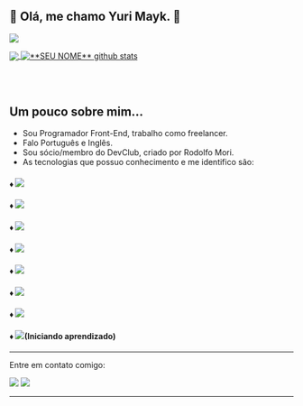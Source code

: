 ## &#x1F9D0;	Olá, me chamo Yuri Mayk. &#x1F44B;

<a href="https://www.linkedin.com/in/yurimayk/"><img src="https://img.shields.io/static/v1?label=Overview&message=YuriMayk&color=f8efd4&style=for-the-badge&logo=GitHub">
<!-- <img align='right' src="https://github-readme-stats.vercel.app/api?username=YuriMayk&show_icons=true&title_color=783c00&text_color=af552e&icon_color=783c00&bg_color=f8efd4&cache_seconds=2300"> 
</a> -->
<a href="https://github.com/Gurupreet">
  <img align="center" src="https://github-readme-stats.vercel.app/api/top-langs/?username=YuriMayk&theme=default&hide_langs_below=1" />
</a>

<a href="https://github.com/Gurupreet">
 <img align="center" src="https://github-readme-stats.vercel.app/api?username=YuriMayk&show_icons=true&theme=default&line_height=27" alt="**SEU NOME** github stats"/>
</a>

<div>
  <p>
</br>
</br>

## Um pouco sobre mim...
 - Sou Programador Front-End, trabalho como freelancer.
 - Falo Português e Inglês.
 - Sou sócio/membro do DevClub, criado por Rodolfo Mori.
 - As tecnologias que possuo conhecimento e me identifico são:
</p>

#### ♦ <img src="https://img.shields.io/badge/HTML5-E34F26?style=for-the-badge&logo=html5&logoColor=white"/>
#### ♦ <img src="https://img.shields.io/badge/CSS3-1572B6?style=for-the-badge&logo=css3&logoColor=white"/>
#### ♦ <img src="https://img.shields.io/badge/JavaScript-323330?style=for-the-badge&logo=javascript&logoColor=F7DF1E"/>
#### ♦ <img src="https://img.shields.io/badge/GIT-E44C30?style=for-the-badge&logo=git&logoColor=white"/>
#### ♦ <img src="https://img.shields.io/badge/GitHub-100000?style=for-the-badge&logo=github&logoColor=white"/>
#### ♦ <img src="https://img.shields.io/badge/Visual_Studio_Code-0078D4?style=for-the-badge&logo=visual%20studio%20code&logoColor=white"/>
#### ♦ <img src="https://img.shields.io/badge/Node.js-43853D?style=for-the-badge&logo=node.js&logoColor=white"/>
#### ♦ <img src="https://img.shields.io/badge/React-20232A?style=for-the-badge&logo=react&logoColor=61DAFB"/>(Iniciando aprendizado)


<hr>
</div>

<p align="left">Entre em contato comigo: </p>
  <a href="mailto:yuri.mayk@gmail.com" alt="Gmail">
  <img src="https://img.shields.io/badge/-Gmail-FF0000?style=flat-square&labelColor=FF0000&logo=gmail&logoColor=white&link=LINK-DO-SEU-EMAIL" /></a>

  <a href="https://www.linkedin.com/in/yurimayk/" alt="Linkedin">
  <img src="https://img.shields.io/badge/-Linkedin-0e76a8?style=flat-square&logo=Linkedin&logoColor=white&link=LINK-DO-SEU-LINKEDIN" /></a>


<hr>

